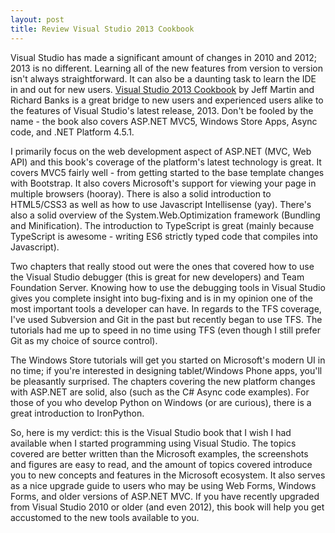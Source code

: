 ```yaml
---
layout: post
title: Review Visual Studio 2013 Cookbook
---
```


Visual Studio has made a significant amount of changes in 2010 and 2012; 2013 is no different. Learning all of the new features from version to version isn't always straightforward. It can also be a daunting task to learn the IDE in and out for new users. <a href="http://www.packtpub.com/visual-studio-2013-cookbook/book">Visual Studio 2013 Cookbook</a> by Jeff Martin and Richard Banks is a great bridge to new users and experienced users alike to the features of Visual Studio's latest release, 2013. Don't be fooled by the name - the book also covers ASP.NET MVC5, Windows Store Apps, Async code, and .NET Platform 4.5.1.

I primarily focus on the web development aspect of ASP.NET (MVC, Web API) and this book's coverage of the platform's latest technology is great. It covers MVC5 fairly well - from getting started to the base template changes with Bootstrap. It also covers Microsoft's support for viewing your page in multiple browsers (hooray). There is also a solid introduction to HTML5/CSS3 as well as how to use Javascript Intellisense (yay). There's also a solid overview of the System.Web.Optimization framework (Bundling and Minification). The introduction to TypeScript is great (mainly because TypeScript is awesome - writing ES6 strictly typed code that compiles into Javascript).

Two chapters that really stood out were the ones that covered how to use the Visual Studio debugger (this is great for new developers) and Team Foundation Server. Knowing how to use the debugging tools in Visual Studio gives you complete insight into bug-fixing and is in my opinion one of the most important tools a developer can have. In regards to the TFS coverage, I've used Subversion and Git in the past but recently began to use TFS. The tutorials had me up to speed in no time using TFS (even though I still prefer Git as my choice of source control).

The Windows Store tutorials will get you started on Microsoft's modern UI in no time; if you're interested in designing tablet/Windows Phone apps, you'll be pleasantly surprised. The chapters covering the new platform changes with ASP.NET are solid, also (such as the C# Async code examples). For those of you who develop Python on Windows (or are curious), there is a great introduction to IronPython.

So, here is my verdict: this is the Visual Studio book that I wish I had available when I started programming using Visual Studio. The topics covered are better written than the Microsoft examples, the screenshots and figures are easy to read, and the amount of topics covered introduce you to new concepts and features in the Microsoft ecosystem. It also serves as a nice upgrade guide to users who may be using Web Forms, Windows Forms, and older versions of ASP.NET MVC. If you have recently upgraded from Visual Studio 2010 or older (and even 2012), this book will help you get accustomed to the new tools available to you.